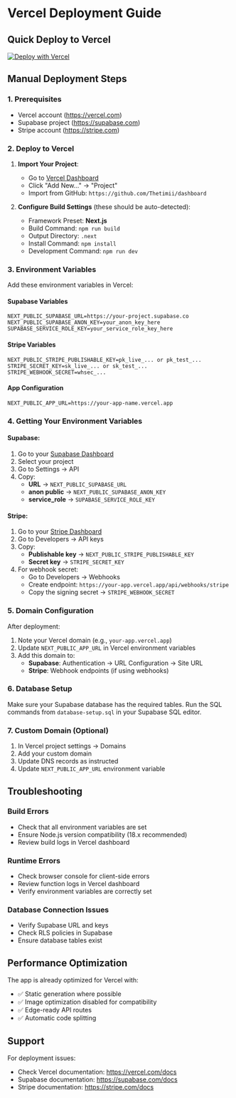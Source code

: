 # Vercel Deployment Guide

## Quick Deploy to Vercel

[![Deploy with Vercel](https://vercel.com/button)](https://vercel.com/new/clone?repository-url=https://github.com/Thetimii/dashboard)

## Manual Deployment Steps

### 1. Prerequisites

- Vercel account (https://vercel.com)
- Supabase project (https://supabase.com)
- Stripe account (https://stripe.com)

### 2. Deploy to Vercel

1. **Import Your Project**:

   - Go to [Vercel Dashboard](https://vercel.com/dashboard)
   - Click "Add New..." → "Project"
   - Import from GitHub: `https://github.com/Thetimii/dashboard`

2. **Configure Build Settings** (these should be auto-detected):
   - Framework Preset: **Next.js**
   - Build Command: `npm run build`
   - Output Directory: `.next`
   - Install Command: `npm install`
   - Development Command: `npm run dev`

### 3. Environment Variables

Add these environment variables in Vercel:

#### Supabase Variables

```
NEXT_PUBLIC_SUPABASE_URL=https://your-project.supabase.co
NEXT_PUBLIC_SUPABASE_ANON_KEY=your_anon_key_here
SUPABASE_SERVICE_ROLE_KEY=your_service_role_key_here
```

#### Stripe Variables

```
NEXT_PUBLIC_STRIPE_PUBLISHABLE_KEY=pk_live_... or pk_test_...
STRIPE_SECRET_KEY=sk_live_... or sk_test_...
STRIPE_WEBHOOK_SECRET=whsec_...
```

#### App Configuration

```
NEXT_PUBLIC_APP_URL=https://your-app-name.vercel.app
```

### 4. Getting Your Environment Variables

#### Supabase:

1. Go to your [Supabase Dashboard](https://supabase.com/dashboard)
2. Select your project
3. Go to Settings → API
4. Copy:
   - **URL** → `NEXT_PUBLIC_SUPABASE_URL`
   - **anon public** → `NEXT_PUBLIC_SUPABASE_ANON_KEY`
   - **service_role** → `SUPABASE_SERVICE_ROLE_KEY`

#### Stripe:

1. Go to your [Stripe Dashboard](https://dashboard.stripe.com)
2. Go to Developers → API keys
3. Copy:
   - **Publishable key** → `NEXT_PUBLIC_STRIPE_PUBLISHABLE_KEY`
   - **Secret key** → `STRIPE_SECRET_KEY`
4. For webhook secret:
   - Go to Developers → Webhooks
   - Create endpoint: `https://your-app.vercel.app/api/webhooks/stripe`
   - Copy the signing secret → `STRIPE_WEBHOOK_SECRET`

### 5. Domain Configuration

After deployment:

1. Note your Vercel domain (e.g., `your-app.vercel.app`)
2. Update `NEXT_PUBLIC_APP_URL` in Vercel environment variables
3. Add this domain to:
   - **Supabase**: Authentication → URL Configuration → Site URL
   - **Stripe**: Webhook endpoints (if using webhooks)

### 6. Database Setup

Make sure your Supabase database has the required tables. Run the SQL commands from `database-setup.sql` in your Supabase SQL editor.

### 7. Custom Domain (Optional)

1. In Vercel project settings → Domains
2. Add your custom domain
3. Update DNS records as instructed
4. Update `NEXT_PUBLIC_APP_URL` environment variable

## Troubleshooting

### Build Errors

- Check that all environment variables are set
- Ensure Node.js version compatibility (18.x recommended)
- Review build logs in Vercel dashboard

### Runtime Errors

- Check browser console for client-side errors
- Review function logs in Vercel dashboard
- Verify environment variables are correctly set

### Database Connection Issues

- Verify Supabase URL and keys
- Check RLS policies in Supabase
- Ensure database tables exist

## Performance Optimization

The app is already optimized for Vercel with:

- ✅ Static generation where possible
- ✅ Image optimization disabled for compatibility
- ✅ Edge-ready API routes
- ✅ Automatic code splitting

## Support

For deployment issues:

- Check Vercel documentation: https://vercel.com/docs
- Supabase documentation: https://supabase.com/docs
- Stripe documentation: https://stripe.com/docs
